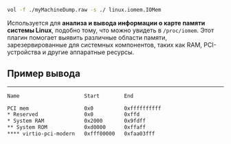 ```bash
vol -f ./myMachineDump.raw -s ./ linux.iomem.IOMem
```

Используется для **анализа и вывода информации о карте памяти системы Linux**, подобно тому, что можно увидеть в `/proc/iomem`. Этот плагин помогает выявить различные области памяти, зарезервированные для системных компонентов, таких как RAM, PCI-устройства и другие аппаратные ресурсы.
## Пример вывода
___
```bash
Name                     Start        End

PCI mem                  0x0          0xffffffffff
* Reserved               0x0          0xffd
* System RAM             0x2000       0x9fdff
** System ROM            0xd0000      0xffaff
**** virtio-pci-modern   0xfff00000   0xfaa03fff
```
